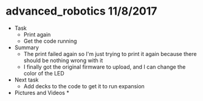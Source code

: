 # advanced_robotics 11/8/2017


* Task
	* Print again 
	* Get the code running
* Summary
	* The print failed again so I'm just trying to print it again because there should be nothing wrong with it 
	* I finally got the original firmware to upload, and I can change the color of the LED
* Next task
	* Add decks to the code to get it to run expansion
* Pictures and Videos
	* 